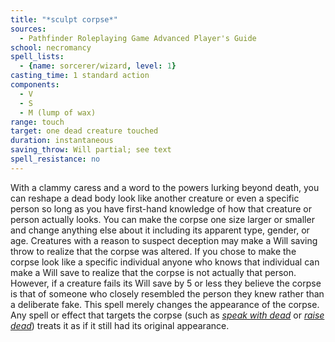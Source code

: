 ```yaml
---
title: "*sculpt corpse*"
sources:
  - Pathfinder Roleplaying Game Advanced Player's Guide
school: necromancy
spell_lists:
  - {name: sorcerer/wizard, level: 1}
casting_time: 1 standard action
components:
  - V
  - S
  - M (lump of wax)
range: touch
target: one dead creature touched
duration: instantaneous
saving_throw: Will partial; see text
spell_resistance: no
---
```


With a clammy caress and a word to the powers lurking beyond death, you can reshape a dead body look like another creature or even a specific person so long as you have first-hand knowledge of how that creature or person actually looks. You can make the corpse one size larger or smaller and change anything else about it including its apparent type, gender, or age. Creatures with a reason to suspect deception may make a Will saving throw to realize that the corpse was altered. If you chose to make the corpse look like a specific individual anyone who knows that individual can make a Will save to realize that the corpse is not actually that person. However, if a creature fails its Will save by 5 or less they believe the corpse is that of someone who closely resembled the person they knew rather than a deliberate fake. This spell merely changes the appearance of the corpse. Any spell or effect that targets the corpse (such as [*speak with dead*](/spells/speak-with-dead/) or [*raise dead*](/spells/raise-dead/)) treats it as if it still had its original appearance.

